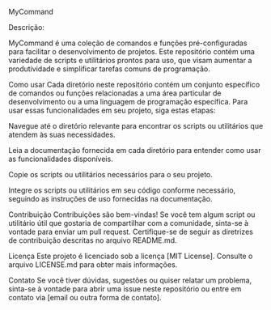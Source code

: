 MyCommand

Descrição:

MyCommand é uma coleção de comandos e funções pré-configuradas para facilitar o desenvolvimento de projetos. Este repositório contém uma variedade de scripts e utilitários prontos para uso, que visam aumentar a produtividade e simplificar tarefas comuns de programação.

Como usar
Cada diretório neste repositório contém um conjunto específico de comandos ou funções relacionadas a uma área particular de desenvolvimento ou a uma linguagem de programação específica. Para usar essas funcionalidades em seu projeto, siga estas etapas:

Navegue até o diretório relevante para encontrar os scripts ou utilitários que atendem às suas necessidades.

Leia a documentação fornecida em cada diretório para entender como usar as funcionalidades disponíveis.

Copie os scripts ou utilitários necessários para o seu projeto.

Integre os scripts ou utilitários em seu código conforme necessário, seguindo as instruções de uso fornecidas na documentação.

Contribuição
Contribuições são bem-vindas! Se você tem algum script ou utilitário útil que gostaria de compartilhar com a comunidade, sinta-se à vontade para enviar um pull request. Certifique-se de seguir as diretrizes de contribuição descritas no arquivo README.md.

Licença
Este projeto é licenciado sob a licença [MIT License]. Consulte o arquivo LICENSE.md para obter mais informações.

Contato
Se você tiver dúvidas, sugestões ou quiser relatar um problema, sinta-se à vontade para abrir uma issue neste repositório ou entre em contato via [email ou outra forma de contato].
